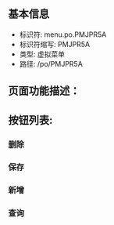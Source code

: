 
## 基本信息

- 标识符: menu.po.PMJPR5A
- 标识符缩写: PMJPR5A
- 类型: 虚拟菜单
- 路径: /po/PMJPR5A

## 页面功能描述：





## 按钮列表:


### 删除



### 保存



### 新增



### 查询


